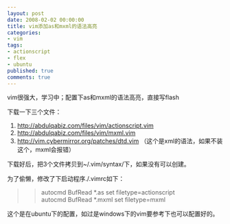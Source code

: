 ```yaml
---
layout: post
date: 2008-02-02 00:00:00
title: vim添加as和mxml的语法高亮
categories:
- vim
tags:
- actionscript
- flex
- ubuntu
published: true
comments: true
---
```

<p> vim很强大，学习中；配置下as和mxml的语法高亮，直接写flash</p>

<p>下载一下三个文件：
<ol>
	<li><a href="http://abdulqabiz.com/files/vim/actionscript.vim" target="_blank">http://abdulqabiz.com/files/vim/actionscript.vim</a></li>
	<li><a href="http://abdulqabiz.com/files/vim/mxml.vim" target="_blank">http://abdulqabiz.com/files/vim/mxml.vim</a></li>
	<li><a href="http://vim.cybermirror.org/patches/dtd.vim" target="_blank">http://vim.cybermirror.org/patches/dtd.vim</a> （这个是xml的语法，如果不装这个，mxml会报错）</li>
</ol>
下载好后，把3个文件拷贝到~/.vim/syntax/下，如果没有可以创建。</p>

<p>为了偷懒，修改了下启动程序./.vimrc如下：
<blockquote>
<blockquote> 		autocmd BufRead *.as set filetype=actionscript<br />
autocmd BufRead *.mxml set filetype=mxml</blockquote>
</blockquote>
这个是在ubuntu下的配置，如过是windows下的vim要参考下也可以配置好的。
<blockquote>
<blockquote></blockquote>
</blockquote></p>
